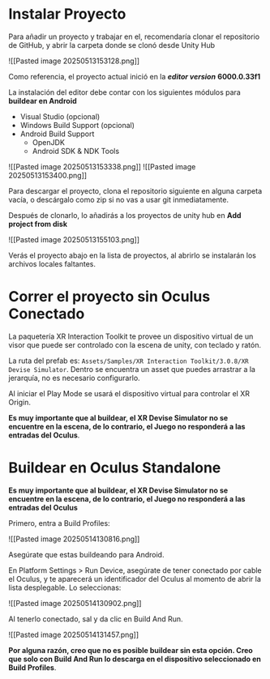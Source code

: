 
# Instalar Proyecto

Para añadir un proyecto y trabajar en el, recomendaría clonar el repositorio de GitHub, y abrir la carpeta donde se clonó desde Unity Hub

![[Pasted image 20250513153128.png]]

Como referencia, el proyecto actual inició en la ***editor version*** **6000.0.33f1** 

La instalación del editor debe contar con los siguientes módulos para **buildear en Android**

- Visual Studio (opcional)
- Windows Build Support (opcional)
- Android Build Support
	- OpenJDK
	- Android SDK & NDK Tools

![[Pasted image 20250513153338.png]]
![[Pasted image 20250513153400.png]]

Para descargar el proyecto, clona el repositorio siguiente en alguna carpeta vacía, o descárgalo como zip si no vas a usar git inmediatamente.

Después de clonarlo, lo añadirás a los proyectos de unity hub en **Add project from disk**

![[Pasted image 20250513155103.png]]

Verás el proyecto abajo en la lista de proyectos, al abrirlo se instalarán los archivos locales faltantes.

# Correr el proyecto sin Oculus Conectado

La paquetería XR Interaction Toolkit te provee un dispositivo virtual de un visor que puede ser controlado con la escena de unity, con teclado y ratón.

La ruta del prefab es: `Assets/Samples/XR Interaction Toolkit/3.0.8/XR Devise Simulator`. Dentro se encuentra un asset que puedes arrastrar a la jerarquía, no es necesario configurarlo.

Al iniciar el Play Mode se usará el dispositivo virtual para controlar el XR Origin.

**Es muy importante que al buildear, el XR Devise Simulator no se encuentre en la escena, de lo contrario, el Juego no responderá a las entradas del Oculus**.

# Buildear en Oculus Standalone

**Es muy importante que al buildear, el XR Devise Simulator no se encuentre en la escena, de lo contrario, el Juego no responderá a las entradas del Oculus**

Primero, entra a Build Profiles:

![[Pasted image 20250514130816.png]]

Asegúrate que estas buildeando para Android.

En Platform Settings > Run Device, asegúrate de tener conectado por cable el Oculus, y te aparecerá un identificador del Oculus al momento de abrir la lista desplegable. Lo seleccionas:

![[Pasted image 20250514130902.png]]

Al tenerlo conectado, sal y da clic en Build And Run.

![[Pasted image 20250514131457.png]]

**Por alguna razón, creo que no es posible buildear sin esta opción. Creo que solo con Build And Run lo descarga en el dispositivo seleccionado en Build Profiles**.